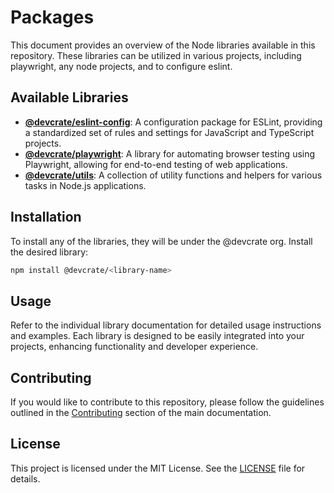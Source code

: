 # Packages

This document provides an overview of the Node libraries available in this repository. These libraries can be utilized in various projects, including playwright, any node projects, and to configure eslint.

## Available Libraries

- [**@devcrate/eslint-config**](./eslint-config/README.md#modal): A configuration package for ESLint, providing a standardized set of rules and settings for JavaScript and TypeScript projects.
- [**@devcrate/playwright**](./playwright/README.md#modal): A library for automating browser testing using Playwright, allowing for end-to-end testing of web applications.
- [**@devcrate/utils**](./utils/README.md#modal): A collection of utility functions and helpers for various tasks in Node.js applications.

## Installation

To install any of the libraries, they will be under the @devcrate org. Install the desired library:

```bash
npm install @devcrate/<library-name>
```

## Usage

Refer to the individual library documentation for detailed usage instructions and examples. Each library is designed to be easily integrated into your projects, enhancing functionality and developer experience.

## Contributing

If you would like to contribute to this repository, please follow the guidelines outlined in the [Contributing](../README.md#contributing) section of the main documentation.

## License

This project is licensed under the MIT License. See the [LICENSE](../LICENSE) file for details.
